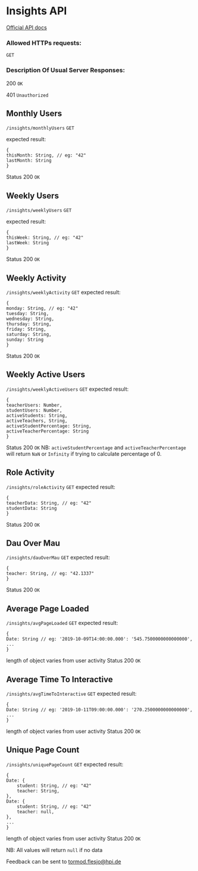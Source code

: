 # Insights API

[Official API docs](http://localhost:3030/docs/#/insights)

### Allowed HTTPs requests:

`GET`

### Description Of Usual Server Responses:

200 `OK`

401 `Unauthorized`

## Monthly Users

`/insights/monthlyUsers`
`GET`

expected result:

```
{
thisMonth: String, // eg: "42"
lastMonth: String
}
```

Status 200 `OK`

## Weekly Users

`/insights/weeklyUsers`
`GET`

expected result:

```
{
thisWeek: String, // eg: "42"
lastWeek: String
}
```

Status 200 `OK`

## Weekly Activity

`/insights/weeklyActivity`
`GET`
expected result:

```
{
monday: String, // eg: "42"
tuesday: String,
wednesday: String,
thursday: String,
friday: String,
saturday: String,
sunday: String
}
```

Status 200 `OK`

## Weekly Active Users

`/insights/weeklyActiveUsers`
`GET`
expected result:

```
{
teacherUsers: Number,
studentUsers: Number,
activeStudents: String,
activeTeachers, String,
activeStudentPercentage: String,
activeTeacherPercentage: String
}
```

Status 200 `OK`
NB: `activeStudentPercentage` and `activeTeacherPercentage` will return `NaN` or `Infinity` if trying to calculate percentage of 0.

## Role Activity

`/insights/roleActivity`
`GET`
expected result:

```
{
teacherData: String, // eg: "42"
studentData: String
}
```

Status 200 `OK`

## Dau Over Mau

`/insights/dauOverMau`
`GET`
expected result:

```
{
teacher: String, // eg: "42.1337"
}
```

Status 200 `OK`

## Average Page Loaded

`/insights/avgPageLoaded`
`GET`
expected result:

```
{
Date: String // eg: '2019-10-09T14:00:00.000': '545.7500000000000000',
...
}
```

length of object varies from user activity
Status 200 `OK`

## Average Time To Interactive

`/insights/avgTimeToInteractive`
`GET`
expected result:

```
{
Date: String // eg: '2019-10-11T09:00:00.000': '270.2500000000000000',
...
}
```

length of object varies from user activity
Status 200 `OK`

## Unique Page Count

`/insights/uniquePageCount`
`GET`
expected result:

```
{
Date: {
    student: String, // eg: "42"
    teacher: String,
},
Date: {
    student: String, // eg: "42"
    teacher: null,
},
...
}
```

length of object varies from user activity
Status 200 `OK`

NB: All values will return `null` if no data

Feedback can be sent to tormod.flesjo@hpi.de
